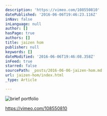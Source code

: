 ```yaml
---
description: 'https://vimeo.com/108550810'
datePublished: '2016-06-06T19:46:23.116Z'
inNav: false
inLanguage: null
author: []
hasPage: true
authors: []
title: jaizen hom
publisher: null
keywords: []
dateModified: '2016-06-06T19:46:08.358Z'
inFeed: true
starred: false
sourcePath: _posts/2016-06-06-jaizen-hom.md
url: jaizen-hom/index.html
_type: Article

---
```

![brief portfolio](https://the-grid-user-content.s3-us-west-2.amazonaws.com/2a47b860-25a6-4cd0-9206-6e52c4715959.jpg)

https://vimeo.com/108550810